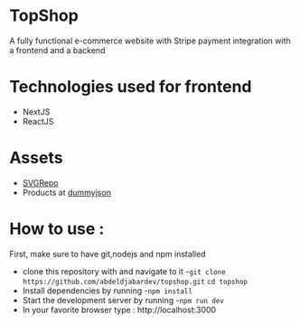 # TopShop
A fully functional e-commerce website with Stripe payment integration
with a frontend and a backend 
# Technologies used for frontend
- NextJS 
- ReactJS
# Assets
- [SVGRepo](https://svgrepo.com)
- Products at [dummyjson](https://dummyjson.com)
# How to use :
First, make sure to have git,nodejs and npm installed 
- clone this repository with and navigate to it
-`git clone https://github.com/abdeldjabardev/topshop.git`
`cd topshop`
- Install dependencies by running 
-`npm install`
- Start the development server by running 
-`npm run dev`
- In your favorite browser type : http://localhost:3000

